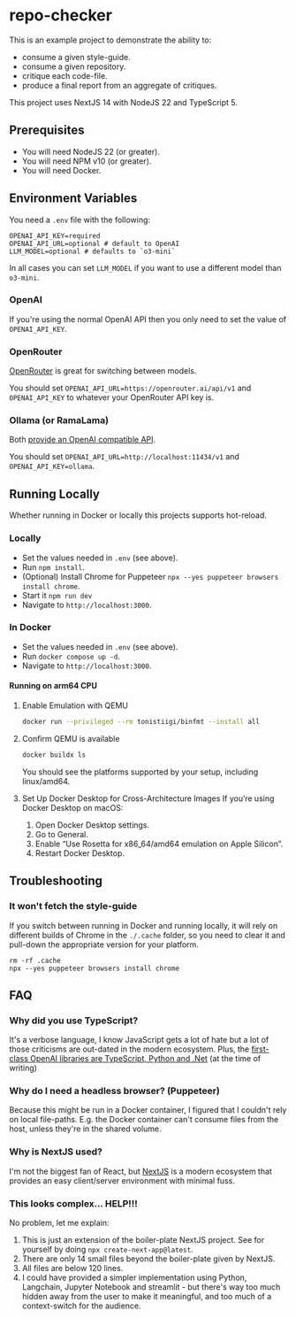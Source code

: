 # repo-checker

This is an example project to demonstrate the ability to:
* consume a given style-guide.
* consume a given repository.
* critique each code-file.
* produce a final report from an aggregate of critiques.

This project uses NextJS 14 with NodeJS 22 and TypeScript 5.

## Prerequisites

* You will need NodeJS 22 (or greater).
* You will need NPM v10 (or greater).
* You will need Docker.

## Environment Variables

You need a `.env` file with the following:

```
OPENAI_API_KEY=required
OPENAI_API_URL=optional # default to OpenAI
LLM_MODEL=optional # defaults to `o3-mini`
```

In all cases you can set `LLM_MODEL` if you want to use a different model than `o3-mini`.

### OpenAI
If you're using the normal OpenAI API then you only need to set the value of `OPENAI_API_KEY`.

### OpenRouter
[OpenRouter](https://openrouter.ai/docs/quickstart#using-the-openai-sdk) is great for switching between models.

You should set `OPENAI_API_URL=https://openrouter.ai/api/v1` and `OPENAI_API_KEY` to whatever your OpenRouter API key is.

### Ollama (or RamaLama)
Both [provide an OpenAI compatible API](https://ollama.com/blog/openai-compatibility).

You should set `OPENAI_API_URL=http://localhost:11434/v1` and `OPENAI_API_KEY=ollama`.

## Running Locally

Whether running in Docker or locally this projects supports hot-reload.

### Locally
- Set the values needed in `.env` (see above).
- Run `npm install`.
- (Optional) Install Chrome for Puppeteer `npx --yes puppeteer browsers install chrome`.
- Start it `npm run dev`
- Navigate to `http://localhost:3000`.

### In Docker
- Set the values needed in `.env` (see above).
- Run `docker compose up -d`.
- Navigate to `http://localhost:3000`.

#### Running on arm64 CPU

1. Enable Emulation with QEMU

   ```bash
   docker run --privileged --rm tonistiigi/binfmt --install all
   ```

2. Confirm QEMU is available

   ```bash
   docker buildx ls
   ```

   You should see the platforms supported by your setup, including linux/amd64.

3. Set Up Docker Desktop for Cross-Architecture Images
   If you’re using Docker Desktop on macOS:
   1. Open Docker Desktop settings.
   2. Go to General.
   3. Enable “Use Rosetta for x86_64/amd64 emulation on Apple Silicon”.
   4. Restart Docker Desktop.

## Troubleshooting

### It won't fetch the style-guide

If you switch between running in Docker and running locally, it will rely on different builds of Chrome in the `./.cache` folder, so you need to clear it and pull-down the appropriate version for your platform.

```shell
rm -rf .cache
npx --yes puppeteer browsers install chrome
```

## FAQ

### Why did you use TypeScript?

It's a verbose language, I know JavaScript gets a lot of hate but a lot of those criticisms are out-dated in the modern ecosystem. Plus, the [first-class OpenAI libraries are TypeScript, Python and .Net](https://platform.openai.com/docs/libraries) (at the time of writing)

### Why do I need a headless browser? (Puppeteer)

Because this might be run in a Docker container, I figured that I couldn't rely on local file-paths. E.g. the Docker container can't consume files from the host, unless they're in the shared volume.

### Why is NextJS used?

I'm not the biggest fan of React, but [NextJS](https://nextjs.org/docs/app/getting-started/installation) is a modern ecosystem that provides an easy client/server environment with minimal fuss.

### This looks complex... HELP!!!

No problem, let me explain:

1. This is just an extension of the boiler-plate NextJS project. See for yourself by doing `npx create-next-app@latest`.
2. There are only 14 small files beyond the boiler-plate given by NextJS.
3. All files are below 120 lines.
4. I could have provided a simpler implementation using Python, Langchain, Jupyter Notebook and streamlit - but there's way too much hidden away from the user to make it meaningful, and too much of a context-switch for the audience.